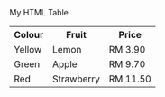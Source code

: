 <!DOCTYPE html>
<html lang="en">
<head>
    <meta charset="UTF-8">
    <meta http-equiv="X-UA-Compatible" content="IE=edge">
    <meta name="viewport" content="width=device-width, initial-scale=1.0">
  <h>My HTML Table</h>
</head>

<body>
    <table>
  
  <tr>
    <th>Colour</th>
    <th>Fruit</th>
    <th>Price</th>
  </tr>

  <tr>
    <td>Yellow</td>
    <td>Lemon</td>
    <td>RM 3.90</td>
  </tr>

  <tr>
    <td>Green</td>
    <td>Apple</td>
    <td>RM 9.70</td>
  </tr>

  <tr>
    <td>Red</td>
    <td>Strawberry</td>
    <td>RM 11.50</td>
  </tr>
</table>


</body>
</html>
